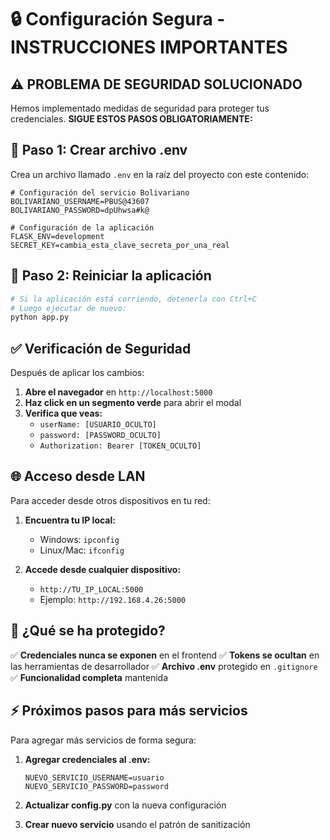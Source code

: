 # 🔒 Configuración Segura - INSTRUCCIONES IMPORTANTES

## ⚠️ PROBLEMA DE SEGURIDAD SOLUCIONADO

Hemos implementado medidas de seguridad para proteger tus credenciales. **SIGUE ESTOS PASOS OBLIGATORIAMENTE:**

## 📝 Paso 1: Crear archivo .env

Crea un archivo llamado `.env` en la raíz del proyecto con este contenido:

```
# Configuración del servicio Bolivariano
BOLIVARIANO_USERNAME=PBUS@43607
BOLIVARIANO_PASSWORD=dpUhwsa#k@

# Configuración de la aplicación
FLASK_ENV=development
SECRET_KEY=cambia_esta_clave_secreta_por_una_real
```

## 🚀 Paso 2: Reiniciar la aplicación

```bash
# Si la aplicación está corriendo, detenerla con Ctrl+C
# Luego ejecutar de nuevo:
python app.py
```

## ✅ Verificación de Seguridad

Después de aplicar los cambios:

1. **Abre el navegador** en `http://localhost:5000`
2. **Haz click en un segmento verde** para abrir el modal
3. **Verifica que veas:**
   - `userName: [USUARIO_OCULTO]`
   - `password: [PASSWORD_OCULTO]` 
   - `Authorization: Bearer [TOKEN_OCULTO]`

## 🌐 Acceso desde LAN

Para acceder desde otros dispositivos en tu red:

1. **Encuentra tu IP local:**
   - Windows: `ipconfig`
   - Linux/Mac: `ifconfig`

2. **Accede desde cualquier dispositivo:**
   - `http://TU_IP_LOCAL:5000`
   - Ejemplo: `http://192.168.4.26:5000`

## 🔐 ¿Qué se ha protegido?

✅ **Credenciales nunca se exponen** en el frontend
✅ **Tokens se ocultan** en las herramientas de desarrollador
✅ **Archivo .env** protegido en `.gitignore`
✅ **Funcionalidad completa** mantenida

## ⚡ Próximos pasos para más servicios

Para agregar más servicios de forma segura:

1. **Agregar credenciales al .env:**
   ```
   NUEVO_SERVICIO_USERNAME=usuario
   NUEVO_SERVICIO_PASSWORD=password
   ```

2. **Actualizar config.py** con la nueva configuración

3. **Crear nuevo servicio** usando el patrón de sanitización 